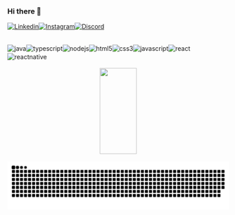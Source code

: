 ### Hi there 👋

<!--
**RicardoPonte/RicardoPonte** is a ✨ _special_ ✨ repository because its `README.md` (this file) appears on your GitHub profile.

Here are some ideas to get you started:

- 🔭 I’m currently working on ...
- 🌱 I’m currently learning ...
- 👯 I’m looking to collaborate on ...
- 🤔 I’m looking for help with ...
- 💬 Ask me about ...
- 📫 How to reach me: ...
- 😄 Pronouns: ...
- ⚡ Fun fact: ...
-->
[![Linkedin](https://img.shields.io/badge/LinkedIn-0077B5?style=for-the-badge&logo=linkedin&logoColor=white)](https://www.linkedin.com/in/vasconcellosricardo/)[![Instagram](https://img.shields.io/badge/Instagram-E4405F?style=for-the-badge&logo=instagram&logoColor=white)](https://www.instagram.com/ricardponte46/)[![Discord](https://img.shields.io/badge/Discord-7289DA?style=for-the-badge&logo=discord&logoColor=white)](https://discord.com/channels/RicardoVasconcellos#2113
)

<div style="display: inline_block"><br/>
    <img align="center" alt="java" src="https://img.shields.io/badge/Java-ED8B00?style=for-the-badge&logo=java&logoColor=white" /><img align="center" alt="typescript" src="https://img.shields.io/badge/TypeScript-007ACC?style=for-the-badge&logo=typescript&logoColor=white" /><img align="center" alt="nodejs" src="https://img.shields.io/badge/Node.js-43853D?style=for-the-badge&logo=node.js&logoColor=white" /><img align="center" alt="html5" src="https://img.shields.io/badge/HTML5-E34F26?style=for-the-badge&logo=html5&logoColor=white" /><img align="center" alt="css3" src="https://img.shields.io/badge/CSS3-1572B6?style=for-the-badge&logo=css3&logoColor=white" /><img align="center" alt="javascript" src="https://img.shields.io/badge/JavaScript-323330?style=for-the-badge&logo=javascript&logoColor=F7DF1E" /><img align="center" alt="react" src="https://img.shields.io/badge/React-20232A?style=for-the-badge&logo=react&logoColor=61DAFB" /><img align="center" alt="reactnative" src="https://img.shields.io/badge/React_Native-20232A?style=for-the-badge&logo=react&logoColor=61DAFB" />
</div></br>

<div align="center">
 <a href="https://github.com/RicardoPonte11%22%3E
  <img width="49%" height="195px" src="https://github-readme-stats.vercel.app/api?username=RicardoPonte&show_icons=true&count_private=true&hide_border=true&title_color=007A33&icon_color=007A33&text_color=FFFFFF&bg_color=0d1117" alt="Ricardo github stats" /> 
  <img width="41%" height="195px" src="https://github-readme-stats.vercel.app/api/top-langs/?username=RicardoPonte&layout=compact&hide_border=true&title_color=007A33&text_color=FFFFFF&bg_color=0d1117" />
</div>

![snake gif](https://github.com/debysouza/debysouza/blob/output/github-contribution-grid-snake.svg)



